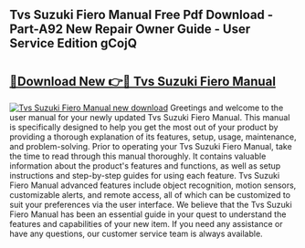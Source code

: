 ## Tvs Suzuki Fiero Manual Free Pdf Download - Part-A92 New Repair Owner Guide - User Service Edition gCojQ

# <h2><a href="http://bc81904.oget.top/?id=Tvs+Suzuki+Fiero+Manual">🔗Download New 👉🔴 Tvs Suzuki Fiero Manual</a></h2>

[![Tvs Suzuki Fiero Manual new download](https://i.imgur.com/5g1atiW.png)](http://bc81904.oget.top/?id=Tvs+Suzuki+Fiero+Manual)
Greetings and welcome to the user manual for your newly updated Tvs Suzuki Fiero Manual. This manual is specifically designed to help you get the most out of your product by providing a thorough explanation of its features, setup, usage, maintenance, and problem-solving. Prior to operating your Tvs Suzuki Fiero Manual, take the time to read through this manual thoroughly. It contains valuable information about the product's features and functions, as well as setup instructions and step-by-step guides for using each feature. Tvs Suzuki Fiero Manual advanced features include object recognition, motion sensors, customizable alerts, and remote access, all of which can be customized to suit your preferences via the user interface. We believe that the Tvs Suzuki Fiero Manual has been an essential guide in your quest to understand the features and capabilities of your new item. If you need any assistance or have any questions, our customer service team is always available.

